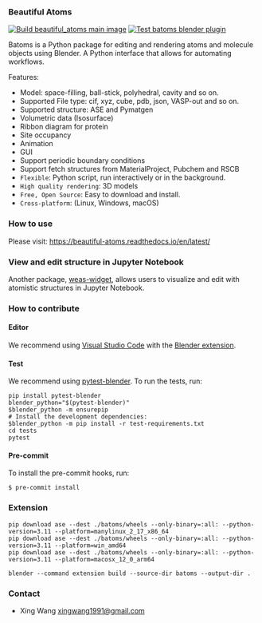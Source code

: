 ### Beautiful Atoms
[![Build beautiful_atoms main image](https://github.com/beautiful-atoms/beautiful-atoms/actions/workflows/build_main_image.yml/badge.svg)](https://github.com/beautiful-atoms/beautiful-atoms/actions/workflows/build_main_image.yml)
[![Test batoms blender plugin](https://github.com/beautiful-atoms/beautiful-atoms/actions/workflows/batoms_plugin_test.yaml/badge.svg)](https://github.com/beautiful-atoms/beautiful-atoms/actions/workflows/batoms_plugin_test.yaml)

Batoms is a Python package for editing and rendering atoms and molecule objects using Blender. A Python interface that allows for automating workflows.

Features:

* Model: space-filling, ball-stick, polyhedral, cavity and so on.
* Supported File type: cif, xyz, cube, pdb, json, VASP-out and so on.
* Supported structure: ASE and Pymatgen
* Volumetric data (Isosurface)
* Ribbon diagram for protein
* Site occupancy
* Animation
* GUI
* Support periodic boundary conditions
* Support fetch structures from MaterialProject, Pubchem and RSCB
* ``Flexible``: Python script, run interactively or in the background.
* ``High quality rendering``:  3D models
* ``Free, Open Source``: Easy to download and install.
* ``Cross-platform``: (Linux, Windows, macOS)


### How to use

Please visit: https://beautiful-atoms.readthedocs.io/en/latest/

### View and edit structure in Jupyter Notebook
Another package, [weas-widget](https://github.com/superstar54/weas-widget), allows users to visualize and edit with atomistic structures in Jupyter Notebook.

### How to contribute

#### Editor
We recommend using [Visual Studio Code](https://code.visualstudio.com/) with the [Blender extension](https://github.com/JacquesLucke/blender_vscode).

#### Test
We recommend using [pytest-blender](https://pypi.org/project/pytest-blender/). To run the tests, run:

```console
pip install pytest-blender
blender_python="$(pytest-blender)"
$blender_python -m ensurepip
# Install the development dependencies:
$blender_python -m pip install -r test-requirements.txt
cd tests
pytest
```

#### Pre-commit
To install the pre-commit hooks, run:

```console
$ pre-commit install
```


### Extension

```
pip download ase --dest ./batoms/wheels --only-binary=:all: --python-version=3.11 --platform=manylinux_2_17_x86_64
pip download ase --dest ./batoms/wheels --only-binary=:all: --python-version=3.11 --platform=win_amd64
pip download ase --dest ./batoms/wheels --only-binary=:all: --python-version=3.11 --platform=macosx_12_0_arm64
```

```
blender --command extension build --source-dir batoms --output-dir .
```

### Contact
* Xing Wang  <xingwang1991@gmail.com>
